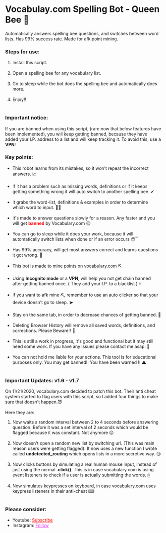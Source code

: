 # Vocabulay.com Spelling Bot - Queen Bee 🐝
Automatically answers spelling bee questions, and switches between word lists. Has 99% success rate. Made for afk point mining.

<h3>Steps for use: </h3>
<ol style="margin-bottom:10px;">
<li>Install this script.</li><br>
<li>Open a spelling bee for any vocabulary list.</li><br>
<li>Go to sleep while the bot does the spelling bee and automatically does more.</li><br>
<li>Enjoy!!</li><br>
</ol>

<h3>Important notice:</h3>
<p>If you are banned when using this script, (rare now that below features have been implemented), you will keep getting banned, because they have added your I.P. address to a list and will keep tracking it. To avoid this, use a <b>VPN</b>!</p>

<h3>Key points:</h3>
<ul style="margin-bottom:10px;">
<li>This robot learns from its mistakes, so it won't repeat the incorrect answers. 📈</li><br>
<li>If it has a problem such as missing words, definitions or if it keeps getting something wrong it will auto switch to another spelling bee. ✔</li><br>
<li>It grabs the word-list, definitions & examples in order to determine which word to input. 💁‍♂️</li><br>
<li>It's made to answer questions slowly for a reason. Any faster and you will get <span style="color:red;"><b>banned</b></span> by Vocabulary.com 😖</li><br>
<li>You can go to sleep while it does your work, because it will automatically switch lists when done or if an error occurs 😴</li><br>
<li>Has 99% accuracy, will get most answers correct and learns questions it got wrong. 🎯</li><br>
<li>This bot is made to mine points on vocabulary.com ⛏</li><br>
<li>Using <b>Incognito mode</b> or a <b>VPN</b>, will help you not get chain banned after getting banned once. ( They add your I.P. to a blacklist ) 💀</li><br>
<li>If you want to afk mine ⛏, remember to use an auto clicker so that your device doesn't go to sleep. ➤</li><br>
<li>Stay on the same tab, in order to decrease chances of getting banned. 🔴</li><br>
<li>Deleting Browser History will remove all saved words, definitions, and corrections. Please Beware!! 🛑</li><br>
<li>This is still a work in progress, it's good and functional but it may still need some work. If you have any issues please contact me asap. 🙏</li><br>
<li>You can not hold me liable for your actions. This tool is for educational purposes only. You may get banned!! You have been warned !! ⚠ </li><br>
</ul>

<h3>Important Updates: v1.6 - v1.7</h3>
<p>On 11/21/2020, vocabulary.com decided to patch this bot. Their anti cheat system started to flag users with this script, so I added four things to make sure that doesn't happen.😈<br><br>Here they are:</p>
<ol>
<li>Now waits a random interval between 2 to 4 seconds before answering question. Before it was a set interval of 2 seconds which would be flagged because it was constant. Not anymore 😉</li><br>
<li>Now doesn't open a random new list by switching url. (This was main reason users were getting flagged). It now uses a new function I wrote called <b>undetected_routing</b> which opens lists in a more secretive way. 😏</li><br>
<li>Now clicks buttons by simulating a real human mouse input, instead of just using the normal <b>.click()</b>. This is in case vocabulary.com is using event listeners to check if a user is actually submitting the words. 🖱</li><br>
<li>Now simulates keypresses on keyboard, in case vocabulary.com uses keypress listeners in their anti-cheat ⌨</li><br>
</ol>

<h3>Please consider:</h3>
<ul>
<li>Youtube:  <a style="color:red;" target="_Blank" href="https://www.youtube.com/channel/UCinBnZ2BKAbCKA1w9lmFd0w">Subscribe</a></li>
<li>Instagram:  <a style="color:#dc2ef0;" target="_Blank" href="https://www.instagram.com/nyc.geahad.codes/">Follow</a></li>
</ul>

